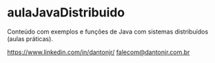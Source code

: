 # aulaJavaDistribuido
Conteúdo com exemplos e funções de Java com sistemas distribuídos (aulas práticas).


https://www.linkedin.com/in/dantonjr/
falecom@dantonjr.com.br
